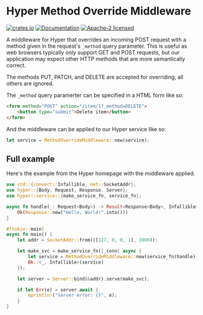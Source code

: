 # Hyper Method Override Middleware

[![crates.io](https://img.shields.io/crates/v/hyper-method-override-middleware.svg)](https://crates.io/crates/hyper-method-override-middleware)
[![Documentation](https://docs.rs/hyper-method-override-middleware/badge.svg)](https://docs.rs/hyper-method-override-middleware)
[![Apache-2 licensed](https://img.shields.io/crates/l/hyper-method-override-middleware.svg)](./LICENSE)
<!-- [![CI](https://github.com/lpil/hyper-method-override-middleware/workflows/CI/badge.svg)](https://github.com/lpil/hyper-method-override-middleware/actions) -->

A middleware for Hyper that overrides an incoming POST request with a method
given in the request's `_method` query parameter. This is useful as web
browsers typically only support GET and POST requests, but our application may
expect other HTTP methods that are more semantically correct.

The methods PUT, PATCH, and DELETE are accepted for overriding, all others
are ignored.

The `_method` query paramerter can be specified in a HTML form like so:

```html
<form method="POST" action="/item/1?_method=DELETE">
    <button type="submit">Delete item</button>
</form>
```

And the middleware can be applied to our Hyper service like so:

```rust
let service = MethodOverrideMiddleware::new(service);
```

## Full example

Here's the example from the Hyper homepage with the middleware applied.

```rust
use std::{convert::Infallible, net::SocketAddr};
use hyper::{Body, Request, Response, Server};
use hyper::service::{make_service_fn, service_fn};

async fn handle(_: Request<Body>) -> Result<Response<Body>, Infallible> {
    Ok(Response::new("Hello, World!".into()))
}

#[tokio::main]
async fn main() {
    let addr = SocketAddr::from(([127, 0, 0, 1], 3000));

    let make_svc = make_service_fn(|_conn| async {
        let service = MethodOverrideMiddleware::new(service_fn(handle));
        Ok::<_, Infallible>(service)
    });

    let server = Server::bind(&addr).serve(make_svc);

    if let Err(e) = server.await {
        eprintln!("server error: {}", e);
    }
}
```
